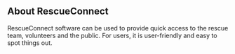 ## About RescueConnect 
RescueConnect software can be used to provide quick access to the rescue team, volunteers and the public. For users, it is user-friendly and easy to spot things out.





